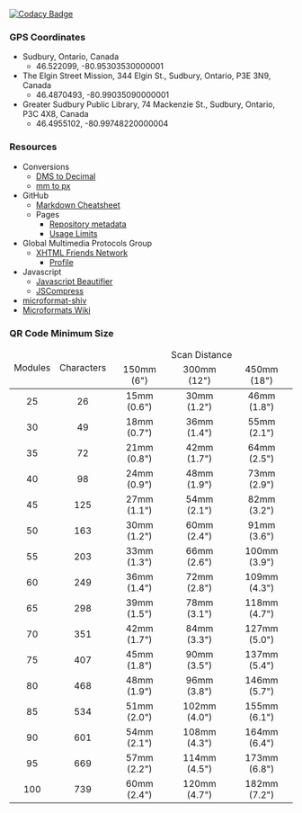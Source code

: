 [![Codacy Badge](https://api.codacy.com/project/badge/Grade/01f0aa87819f4ec2b25d05e1a70bb2bb)](https://www.codacy.com/app/jwds1978/jwds1978-github-io?utm_source=github.com&amp;utm_medium=referral&amp;utm_content=jwds1978/jwds1978.github.io&amp;utm_campaign=Badge_Grade)

### GPS Coordinates
* Sudbury, Ontario, Canada
  * 46.522099, -80.95303530000001
* The Elgin Street Mission, 344 Elgin St., Sudbury, Ontario, P3E 3N9, Canada
  * 46.4870493, -80.99035090000001
* Greater Sudbury Public Library, 74 Mackenzie St., Sudbury, Ontario, P3C 4X8, Canada
  * 46.4955102, -80.99748220000004

### Resources
* Conversions
  * [DMS to Decimal](https://www.fcc.gov/media/radio/dms-decimal "DMS to Decimal")
  * [mm to px](http://endmemo.com/sconvert/millimeterpixel.php "mm to px Converter")
* GitHub
  * [Markdown Cheatsheet](https://github.com/adam-p/markdown-here/wiki/Markdown-Cheatsheet "This is intended as a quick reference.")
  * Pages
    * [Repository metadata](https://help.github.com/articles/repository-metadata-on-github-pages "Repository metadata on GitHub Pages")
    * [Usage Limits](https://help.github.com/articles/what-is-github-pages/#usage-limits "Usage Limits")
* Global Multimedia Protocols Group
  * [XHTML Friends Network](http://gmpg.org/xfn "XHTML Friends Network is a simple way to represent human relationships using hyperlinks.")
    * [Profile](http://gmpg.org/xfn/11 "Version 1.1 of the XFN meta data profile: the list of the values used in XFN with their significance.")
* Javascript
  * [Javascript Beautifier](http://jsbeautifier.org "Online JavaScript beautifier")
  * [JSCompress](https://jscompress.com "JSCompress.com is an online javascript compressor that allows you to compress and minify your javascript files.")
* [microformat-shiv](http://microformatshiv.com "A cross browser javascript microformats parser which can also be used in browser extensions.")
* [Microformats Wiki](http://microformats.org/wiki "This wiki is the central resource of the microformats community and provides microformats authoring guides, references, specifications, drafts, publishing patterns, research, brainstorming, and issue tracking.")

### QR Code Minimum Size
<table style="margin: 0 auto;">
  <thead>
    <tr style="text-align: center;">
      <td rowspan="2">Modules</td>
      <td rowspan="2">Characters</td>
      <td colspan="3">Scan Distance</td>
    </tr>
    <tr style="text-align: center;">
      <td>150mm (6")</td>
      <td>300mm (12")</td>
      <td>450mm (18")</td>
    </tr>
  </thead>
  <tbody>
    <tr style="text-align: center;">
      <td>25</td>
      <td>26</td>
      <td>15mm (0.6")</td>
      <td>30mm (1.2")</td>
      <td>46mm (1.8")</td>
    </tr>
    <tr style="text-align: center;">
      <td>30</td>
      <td>49</td>
      <td>18mm (0.7")</td>
      <td>36mm (1.4")</td>
      <td>55mm (2.1")</td>
    </tr>
    <tr style="text-align: center;">
      <td>35</td>
      <td>72</td>
      <td>21mm (0.8")</td>
      <td>42mm (1.7")</td>
      <td>64mm (2.5")</td>
    </tr>
    <tr style="text-align: center;">
      <td>40</td>
      <td>98</td>
      <td>24mm (0.9")</td>
      <td>48mm (1.9")</td>
      <td>73mm (2.9")</td>
    </tr>
    <tr style="text-align: center;">
      <td>45</td>
      <td>125</td>
      <td>27mm (1.1")</td>
      <td>54mm (2.1")</td>
      <td>82mm (3.2")</td>
    </tr>
    <tr style="text-align: center;">
      <td>50</td>
      <td>163</td>
      <td>30mm (1.2")</td>
      <td>60mm (2.4")</td>
      <td>91mm (3.6")</td>
    </tr>
    <tr style="text-align: center;">
      <td>55</td>
      <td>203</td>
      <td>33mm (1.3")</td>
      <td>66mm (2.6")</td>
      <td>100mm (3.9")</td>
    </tr>
    <tr style="text-align: center;">
      <td>60</td>
      <td>249</td>
      <td>36mm (1.4")</td>
      <td>72mm (2.8")</td>
      <td>109mm (4.3")</td>
    </tr>
    <tr style="text-align: center;">
      <td>65</td>
      <td>298</td>
      <td>39mm (1.5")</td>
      <td>78mm (3.1")</td>
      <td>118mm (4.7")</td>
    </tr>
    <tr style="text-align: center;">
      <td>70</td>
      <td>351</td>
      <td>42mm (1.7")</td>
      <td>84mm (3.3")</td>
      <td>127mm (5.0")</td>
    </tr>
    <tr style="text-align: center;">
      <td>75</td>
      <td>407</td>
      <td>45mm (1.8")</td>
      <td>90mm (3.5")</td>
      <td>137mm (5.4")</td>
    </tr>
    <tr style="text-align: center;">
      <td>80</td>
      <td>468</td>
      <td>48mm (1.9")</td>
      <td>96mm (3.8")</td>
      <td>146mm (5.7")</td>
    </tr>
    <tr style="text-align: center;">
      <td>85</td>
      <td>534</td>
      <td>51mm (2.0")</td>
      <td>102mm (4.0")</td>
      <td>155mm (6.1")</td>
    </tr>
    <tr style="text-align: center;">
      <td>90</td>
      <td>601</td>
      <td>54mm (2.1")</td>
      <td>108mm (4.3")</td>
      <td>164mm (6.4")</td>
    </tr>
    <tr style="text-align: center;">
      <td>95</td>
      <td>669</td>
      <td>57mm (2.2")</td>
      <td>114mm (4.5")</td>
      <td>173mm (6.8")</td>
    </tr>
    <tr style="text-align: center;">
      <td>100</td>
      <td>739</td>
      <td>60mm (2.4")</td>
      <td>120mm (4.7")</td>
      <td>182mm (7.2")</td>
    </tr>
  </tbody>
</table>
